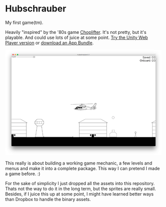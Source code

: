 # Hubschrauber
My first game(tm).

Heavily "inspired" by the '80s game [Choplifter](https://en.wikipedia.org/wiki/Choplifter). It's not pretty, but it's playable. And could use lots of juice at some point. [Try the Unity Web Player version](https://nightsoul.org/files/Hubschrauber-0.1/Hubschrauber-0.1.html) or [download an App Bundle](https://nightsoul.org/files/Hubschrauber-0.1.dmg).

![Screenshot of Hubschrauber's second level.](https://github.com/tanuva/hubschrauber/blob/master/Screenshots/hubschrauber-lvl2.png)

This really is about building a working game mechanic, a few levels and menus and make it into a complete package. This way I can pretend I made a game before. :)

For the sake of simplicity I just dropped all the assets into this repository. Thats not the way to do it in the long term, but the sprites are really small. Besides, if I juice this up at some point, I might have learned better ways than Dropbox to handle the binary assets.
